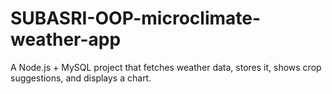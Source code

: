 # SUBASRI-OOP-microclimate-weather-app
A Node.js + MySQL project that fetches weather data, stores it, shows crop suggestions, and displays a chart.
